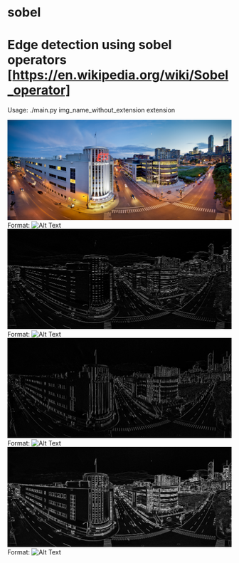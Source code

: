 # sobel

# <h1> Edge detection using sobel operators [https://en.wikipedia.org/wiki/Sobel_operator]

Usage: ./main.py img_name_without_extension extension

![GitHub Logo](images/ets.jpeg)
Format: ![Alt Text](url)
![GitHub Logo](images/ets_edges_x.jpeg)
Format: ![Alt Text](url)
![GitHub Logo](images/ets_edges_y.jpeg)
Format: ![Alt Text](url)
![GitHub Logo](images/ets_edges_xy.jpeg)
Format: ![Alt Text](url)
